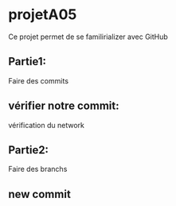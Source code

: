 # projetA05
Ce projet permet de se familirializer avec GitHub
## Partie1:
Faire des commits

## vérifier notre commit:
vérification du network

## Partie2: 
Faire des branchs

## new commit 
